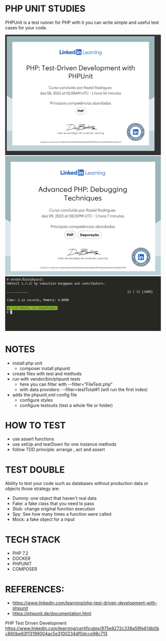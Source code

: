 # PHP UNIT STUDIES

PHPUnit is a test runner for PHP with it you can write simple and useful test cases for your code.

<img src="certificate.png">
<img src="certificate-debug.png">

<img src="testes.png">

# NOTES

- install php unit 
    - composer install phpunit
- create files with test and methods
- run with vendor/bin/phpunit tests
    - here you can filter with --filter="FileTest.php"
    - with data providers: --filter=testTotal#1 (will run the first index)
- adds the phpunit.xml config file
    - configure styles
    - configure testsuits (test a whole file or folder)

# HOW TO TEST

- use assert functions
- use setUp and tearDown for one instance methods
- follow TDD principle: arrange , act and assert 

# TEST DOUBLE

Ability to test your code such as databases without production data or objects those strategy are:
- Dummy: one object that haven't real data
- Fake: a fake class that you need to pass
- Stub: change original function execution
- Spy: See how many times a function were called
- Mock: a fake object for a input

# TECH STACK

- PHP 7.2
- DOCKER
- PHPUNIT
- COMPOSER

# REFERENCES:
- https://www.linkedin.com/learning/php-test-driven-development-with-phpunit
- https://phpunit.de/documentation.html


PHP Test Driven Development
https://www.linkedin.com/learning/certificates/975e8272c338a59fe814b0bc860be83f13199004ac5e3100234df0dcce98c713